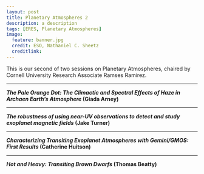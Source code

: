 ```yaml
---
layout: post
title: Planetary Atmospheres 2
description: a description 
tags: [ERES, Planetary Atmospheres]
image:
  feature: banner.jpg
  credit: ESO, Nathaniel C. Sheetz
  creditlink: 
---
```


This is our second of two sessions on Planetary Atmospheres, chaired by Cornell University Research Associate Ramses Ramirez.



---
***The Pale Orange Dot: The Climactic and Spectral Effects of Haze in Archaen Earth’s Atmosphere* (Giada Arney)**

---
***The robustness of using near-UV observations to detect and study exoplanet magnetic fields* (Jake Turner)**

---
***Characterizing Transiting Exoplanet Atmospheres with Gemini/GMOS: First Results* (Catherine Huitson)**

---
***Hot and Heavy: Transiting Brown Dwarfs* (Thomas Beatty)**